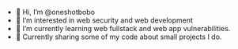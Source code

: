 - 👋 Hi, I’m @oneshotbobo
- 👀 I’m interested in web security and web development
- 🌱 I’m currently learning web fullstack and web app vulnerabilities.
- 💞️ Currently sharing some of my code about small projects I do.

